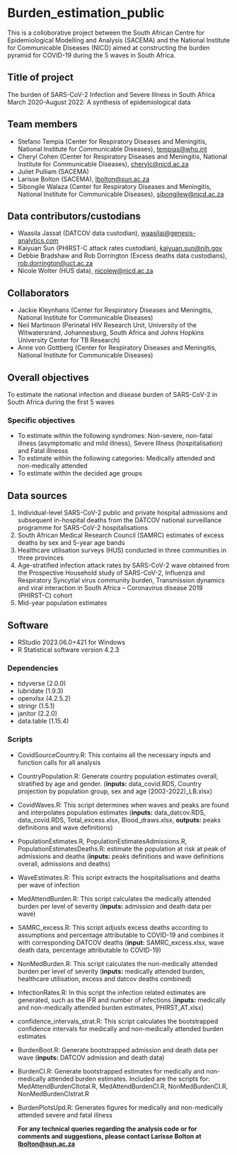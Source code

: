 # Burden_estimation_public  
  
This is a colloborative project between the South African Centre for Epidemiological Modelling and Analysis (SACEMA) and the National Institute for Communicable Diseases (NICD) aimed at constructing the burden pyramid for COVID-19 during the 5 waves in South Africa.  
 
## Title of project  
The burden of SARS-CoV-2 Infection and Severe Illness in South Africa March 2020-August 2022: A synthesis of epidemiological data  
  
## Team members  
 - Stefano Tempia (Center for Respiratory Diseases and Meningitis, National Institute for Communicable Diseases), tempias@who.int
 - Cheryl Cohen (Center for Respiratory Diseases and Meningitis, National Institute for Communicable Diseases), cherylc@nicd.ac.za
 - Juliet Pulliam (SACEMA)  
 - Larisse Bolton (SACEMA), lbolton@sun.ac.za  
 - Sibongile Walaza (Center for Respiratory Diseases and Meningitis, National Institute for Communicable Diseases), sibongilew@nicd.ac.za

## Data contributors/custodians 
 - Waasila Jassat (DATCOV data custodian), waasilaj@genesis-analytics.com
 - Kaiyuan Sun (PHIRST-C attack rates custodian), kaiyuan.sun@nih.gov
 - Debbie Bradshaw and Rob Dorrington (Excess deaths data custodians), rob.dorrington@uct.ac.za
 - Nicole Wolter (HUS data), nicolew@nicd.ac.za

## Collaborators  
 - Jackie Kleynhans (Center for Respiratory Diseases and Meningitis, National Institute for Communicable Diseases)
 - Neil Martinson (Perinatal HIV Research Unit, University of the Witwatersrand, Johannesburg, South Africa and Johns Hopkins University Center for TB Research)
 - Anne von Gottberg (Center for Respiratory Diseases and Meningitis, National Institute for Communicable Diseases) 
   
## Overall objectives  
To estimate the national infection and disease burden of SARS-CoV-2 in South Africa during the first 5 waves 
### Specific objectives  
- To estimate within the following syndromes: Non-severe, non-fatal illness (asymptomatic and mild illness), Severe Illness (hospitalisation) and Fatal illnesss  
- To estimate within the following categories: Medically attended and non-medically attended  
- To estimate within the decided age groups  

## Data sources  
1. Individual-level SARS-CoV-2 public and private hospital admissions and subsequent in-hospital deaths from the DATCOV national surveillance programme for SARS-CoV-2 hospitalisations    
2. South African Medical Research Council (SAMRC) estimates of excess deaths by sex and 5-year age bands   
3. Healthcare utilisation surveys (HUS) conducted in three communities in three provinces  
4. Age-stratified infection attack rates by SARS-CoV-2 wave obtained from the Prospective Household study of SARS-CoV-2, Influenza and Respiratory Syncytial virus community burden, Transmission dynamics and viral interaction in South Africa – Coronavirus disease 2019 (PHIRST-C) cohort  
5. Mid-year population estimates
  
## Software  
* RStudio 2023.06.0+421 for Windows  
* R Statistical software version 4.2.3 
### Dependencies  
- tidyverse (2.0.0)
- lubridate (1.9.3)   
- openxlsx (4.2.5.2)      
- stringr (1.5.1)  
- janitor (2.2.0)  
- data.table (1.15.4) 
### Scripts  
- CovidSourceCountry.R: This contains all the necessary inputs and function calls for all analysis
- CountryPopulation.R: Generate country population estimates overall, stratified by age and gender. (**inputs:** data_covid.RDS, Country projection by population group, sex and age (2002-2022)_LB.xlsx)
- CovidWaves.R: This script determines when waves and peaks are found and interpolates population estimates (**inputs:** data_datcov.RDS, data_covid.RDS, Total_excess.xlsx, Blood_draws.xlsx, **outputs:** peaks definitions and wave definitions)
- PopulationEstimates.R, PopulationEstimatesAdmissions.R, PopulationEstimatesDeaths.R: estimate the population at risk at peak of admissions and deaths (**inputs:** peaks definitions and wave definitions overall, admissions and deaths)
- WaveEstimates.R: This script extracts the hospitalisations and deaths per wave of infection
- MedAttendBurden.R: This script calculates the medically attended burden per level of severity (**inputs:** admission and death data per wave)
- SAMRC_excess.R: This script adjusts excess deaths according to assumptions and percentage attributable to COVID-19 and combines it with corresponding DATCOV deaths (**input:** SAMRC_excess.xlsx, wave death data, percentage attributable to COVID-19)
- NonMedBurden.R: This script calculates the non-medically attended burden per level of severity (**inputs:** medically attended burden, healthcare utilisation, excess and datcov deaths combined)
- InfectionRates.R: In this script the infection related estimates are generated, such as the IFR and number of infections (**inputs:** medically and non-medically attended burden estimates, PHIRST_AT.xlsx)
- confidence_intervals_strat.R: This script calculates the bootstrapped confidence intervals for medically and non-medically attended burden estimates
- BurdenBoot.R: Generate bootstrapped admission and death data per wave (**inputs:** DATCOV admission and death data)
- BurdenCI.R: Generate bootstrapped estimates for medically and non-medically attended burden estimates.  Included are the scripts for: MedAttendBurdenCItotal.R, MedAttendBurdenCI.R, NonMedBurdenCI.R, NonMedBurdenCIstrat.R
- BurdenPlotsUpd.R: Generates figures for medically and non-medically attended severe and fatal illness

  **For any technical queries regarding the analysis code or for comments and suggestions, please contact Larisse Bolton at lbolton@sun.ac.za**

